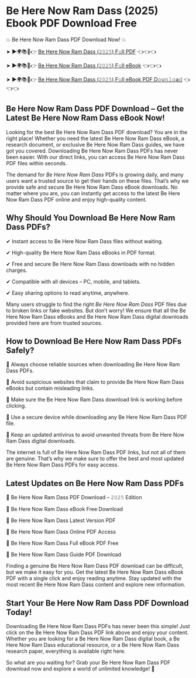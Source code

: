 # Be Here Now Ram Dass (2025) Ebook PDF Download Free

💥 Be Here Now Ram Dass PDF Download Now! 💥

➤ ►🌍📚📱👉 [Be Here Now Ram Dass (𝟸𝟶𝟸𝟻) F𝚞ll PDF](https://getpdf.xyz/be-here-now-ram-dass) 👈👈👈


➤ ►🌍📚📱👉 [Be Here Now Ram Dass (𝟸𝟶𝟸𝟻) F𝚞ll eBook](https://getpdf.xyz/be-here-now-ram-dass) 👈👈👈


➤ ►🌍📚📱👉 [Be Here Now Ram Dass (𝟸𝟶𝟸𝟻) F𝚞ll eBook PDF D𝚘𝚠𝚗𝚕𝚘a𝚍](https://getpdf.xyz/be-here-now-ram-dass) 👈👈👈


## Be Here Now Ram Dass PDF Download – Get the Latest Be Here Now Ram Dass eBook Now!

Looking for the best Be Here Now Ram Dass PDF download? You are in the right place! Whether you need the latest Be Here Now Ram Dass eBook, a research document, or exclusive Be Here Now Ram Dass guides, we have got you covered. Downloading Be Here Now Ram Dass PDFs has never been easier. With our direct links, you can access Be Here Now Ram Dass PDF files within seconds.

The demand for *Be Here Now Ram Dass* PDFs is growing daily, and many users want a trusted source to get their hands on these files. That’s why we provide safe and secure Be Here Now Ram Dass eBook downloads. No matter where you are, you can instantly get access to the latest Be Here Now Ram Dass PDF online and enjoy high-quality content.

## Why Should You Download Be Here Now Ram Dass PDFs?

✔ Instant access to Be Here Now Ram Dass files without waiting.

✔ High-quality Be Here Now Ram Dass eBooks in PDF format.

✔ Free and secure Be Here Now Ram Dass downloads with no hidden charges.

✔ Compatible with all devices – PC, mobile, and tablets.

✔ Easy sharing options to read anytime, anywhere.

Many users struggle to find the right *Be Here Now Ram Dass* PDF files due to broken links or fake websites. But don’t worry! We ensure that all the Be Here Now Ram Dass eBooks and Be Here Now Ram Dass digital downloads provided here are from trusted sources.

## How to Download Be Here Now Ram Dass PDFs Safely?

📌 Always choose reliable sources when downloading Be Here Now Ram Dass PDFs.

📌 Avoid suspicious websites that claim to provide Be Here Now Ram Dass eBooks but contain misleading links.

📌 Make sure the Be Here Now Ram Dass download link is working before clicking.

📌 Use a secure device while downloading any Be Here Now Ram Dass PDF file.

📌 Keep an updated antivirus to avoid unwanted threats from Be Here Now Ram Dass digital downloads.

The internet is full of Be Here Now Ram Dass PDF links, but not all of them are genuine. That’s why we make sure to offer the best and most updated Be Here Now Ram Dass PDFs for easy access.

## Latest Updates on Be Here Now Ram Dass PDFs

🔹 Be Here Now Ram Dass PDF Download – 𝟸𝟶𝟸𝟻 Edition

🔹 Be Here Now Ram Dass eBook Free Download

🔹 Be Here Now Ram Dass Latest Version PDF

🔹 Be Here Now Ram Dass Online PDF Access

🔹 Be Here Now Ram Dass Full eBook PDF Free

🔹 Be Here Now Ram Dass Guide PDF Download

Finding a genuine Be Here Now Ram Dass PDF download can be difficult, but we make it easy for you. Get the latest Be Here Now Ram Dass eBook PDF with a single click and enjoy reading anytime. Stay updated with the most recent Be Here Now Ram Dass content and explore new information.

## Start Your Be Here Now Ram Dass PDF Download Today!

Downloading Be Here Now Ram Dass PDFs has never been this simple! Just click on the Be Here Now Ram Dass PDF link above and enjoy your content. Whether you are looking for a Be Here Now Ram Dass digital book, a Be Here Now Ram Dass educational resource, or a Be Here Now Ram Dass research paper, everything is available right here.

So what are you waiting for? Grab your Be Here Now Ram Dass PDF download now and explore a world of unlimited knowledge! 🚀